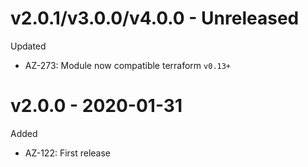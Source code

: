 # v2.0.1/v3.0.0/v4.0.0 - Unreleased

Updated
  * AZ-273: Module now compatible terraform `v0.13+`

# v2.0.0 - 2020-01-31

Added
  * AZ-122: First release
